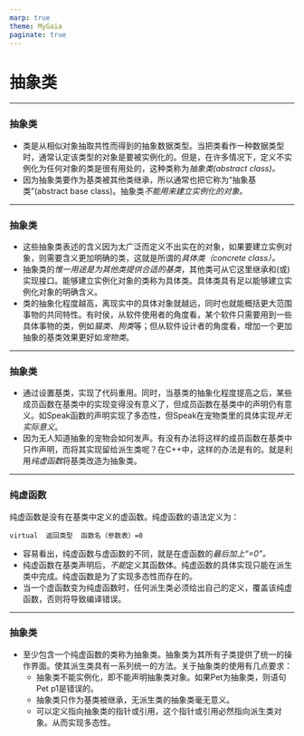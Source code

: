 ```yaml
---
marp: true
theme: MyGaia
paginate: true
---
```

<!-- _class: lead -->
# **抽象类**

---

### **抽象类**
+ 类是从相似对象抽取共性而得到的抽象数据类型。当把类看作一种数据类型时，通常认定该类型的对象是要被实例化的。但是，在许多情况下，定义不实例化为任何对象的类是很有用处的，这种类称为*抽象类(abstract class)。*
+ 因为抽象类要作为基类被其他类继承，所以通常也把它称为“抽象基类”(abstract base class)。抽象类*不能用来建立实例化的对象。*

---

### **抽象类**

+ 这些抽象类表述的含义因为太广泛而定义不出实在的对象，如果要建立实例对象，则需要含义更加明确的类，这就是所谓的*具体类（concrete class）。*
+ 抽象类的*惟一用途是为其他类提供合适的基类*，其他类可从它这里继承和(或)实现接口。能够建立实例化对象的类称为具体类。具体类具有足以能够建立实例化对象的明确含义。
+ 类的抽象化程度越高，离现实中的具体对象就越远，同时也就能概括更大范围事物的共同特性。有时侯，从软件使用者的角度看，某个软件只需要用到一些具体事物的类，例如*猫类、狗类*等；但从软件设计者的角度看，增加一个更加抽象的基类效果更好如*宠物类*。

----

### **抽象类**

+ 通过设置基类，实现了代码重用。同时，当基类的抽象化程度提高之后，某些成员函数在基类中的实现变得没有意义了，但成员函数在基类中的声明仍有意义。如Speak函数的声明实现了多态性，但Speak在宠物类里的具体实现*并无实际意义*。
+ 因为无人知道抽象的宠物会如何发声。有没有办法将这样的成员函数在基类中只作声明，而将其实现留给派生类呢？在C++中，这样的办法是有的。就是利用*纯虚函数*将基类改造为抽象类。

----

### **纯虚函数**

纯虚函数是没有在基类中定义的虚函数。纯虚函数的语法定义为：
    
    virtual  返回类型  函数名（参数表）=0

+ 容易看出，纯虚函数与虚函数的不同，就是在虚函数的*最后加上“=0”。* 
+ 纯虚函数在基类声明后，*不能*定义其函数体。纯虚函数的具体实现只能在派生类中完成。纯虚函数是为了实现多态性而存在的。
+ 当一个虚函数变为纯虚函数时，任何派生类必须给出自己的定义，覆盖该纯虚函数，否则将导致编译错误。

---

### **抽象类**

+ 至少包含一个纯虚函数的类称为抽象类。抽象类为其所有子类提供了统一的操作界面。使其派生类具有一系列统一的方法。关于抽象类的使用有几点要求：
  + 抽象类不能实例化，即不能声明抽象类对象。如果Pet为抽象类，则语句Pet p1是错误的。
  + 抽象类只作为基类被继承，无派生类的抽象类毫无意义。
  + 可以定义指向抽象类的指针或引用，这个指针或引用必然指向派生类对象。从而实现多态性。
